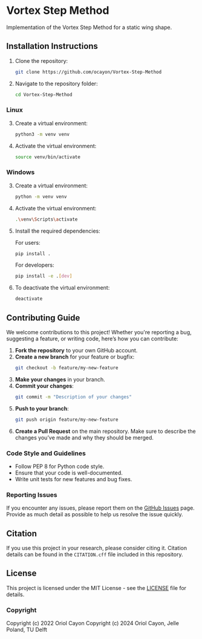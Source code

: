# Vortex Step Method
Implementation of the Vortex Step Method for a static wing shape.

## Installation Instructions
1. Clone the repository:
    ```bash
    git clone https://github.com/ocayon/Vortex-Step-Method
    ```

2. Navigate to the repository folder:
    ```bash
    cd Vortex-Step-Method
    ```
### Linux
3. Create a virtual environment:
    ```bash
    python3 -m venv venv
    ```

4. Activate the virtual environment:
    ```bash
    source venv/bin/activate
    ```

### Windows
3. Create a virtual environment:
    ```bash
    python -m venv venv
    ```

4. Activate the virtual environment:
    ```bash
    .\venv\Scripts\activate
    ```

5. Install the required dependencies:

   For users:
    ```bash
    pip install .
    ```
        
   For developers:
    ```bash
    pip install -e .[dev]
    ```

7. To deactivate the virtual environment:
    ```bash
    deactivate
    ```

## Contributing Guide
We welcome contributions to this project! Whether you're reporting a bug, suggesting a feature, or writing code, here’s how you can contribute:

1. **Fork the repository** to your own GitHub account.
2. **Create a new branch** for your feature or bugfix:
    ```bash
    git checkout -b feature/my-new-feature
    ```
3. **Make your changes** in your branch.
4. **Commit your changes**:
    ```bash
    git commit -m "Description of your changes"
    ```
5. **Push to your branch**:
    ```bash
    git push origin feature/my-new-feature
    ```
6. **Create a Pull Request** on the main repository. Make sure to describe the changes you’ve made and why they should be merged.

### Code Style and Guidelines
- Follow PEP 8 for Python code style.
- Ensure that your code is well-documented.
- Write unit tests for new features and bug fixes.

### Reporting Issues
If you encounter any issues, please report them on the [GitHub Issues](https://github.com/ocayon/Vortex-Step-Method/issues) page. Provide as much detail as possible to help us resolve the issue quickly.

## Citation
If you use this project in your research, please consider citing it. Citation details can be found in the `CITATION.cff` file included in this repository.

## License
This project is licensed under the MIT License - see the [LICENSE](LICENSE) file for details.

### Copyright
Copyright (c) 2022 Oriol Cayon
Copyright (c) 2024 Oriol Cayon, Jelle Poland, TU Delft
